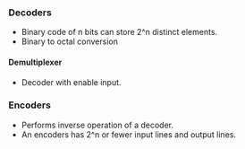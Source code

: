 ### Decoders
- Binary code of n bits can store 2^n distinct elements.
- Binary to octal conversion

#### Demultiplexer
- Decoder with enable input.

### Encoders 
- Performs inverse operation of a decoder.
- An encoders has 2^n or fewer input lines and output lines.
